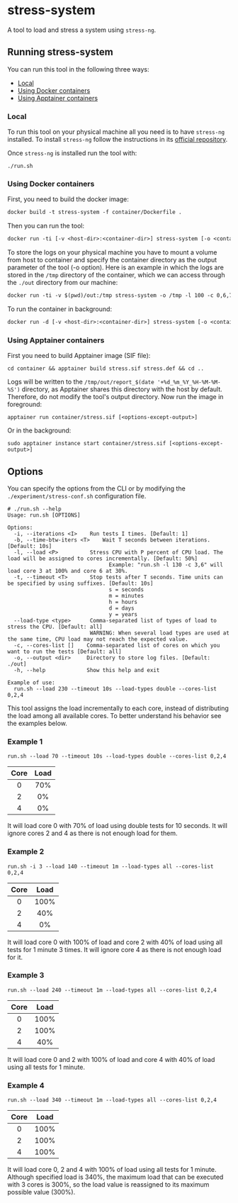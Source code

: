 # stress-system

A tool to load and stress a system using `stress-ng`.

## Running stress-system

You can run this tool in the following three ways:

- [Local](#local)
- [Using Docker containers](#docker)
- [Using Apptainer containers](#apptainer)

<a name="local"></a>

### Local

To run this tool on your physical machine all you need is to have `stress-ng` installed. To install `stress-ng` follow the instructions in its [official repository](https://github.com/ColinIanKing/stress-ng).

Once `stress-ng` is installed run the tool with:

```shell
./run.sh
```

<a name="docker"></a>

### Using Docker containers

First, you need to build the docker image:

```dockerfile
docker build -t stress-system -f container/Dockerfile .
```

Then you can run the tool:

```dockerfile
docker run -ti [-v <host-dir>:<container-dir>] stress-system [-o <container-dir> <other-options>]
```

To store the logs on your physical machine you have to mount a volume from host to container and specify the container directory as the output parameter of the tool (-o option). Here is an example in which the logs are stored in the `/tmp` directory of the container, which we can access through the `./out` directory from our machine:

```dockerfile
docker run -ti -v $(pwd)/out:/tmp stress-system -o /tmp -l 100 -c 0,6,7 
```

To run the container in background:

```dockerfile
docker run -d [-v <host-dir>:<container-dir>] stress-system [-o <container-dir> <other-options>]
```

<a name="apptainer"></a>

### Using Apptainer containers

First you need to build Apptainer image (SIF file):

```shell
cd container && apptainer build stress.sif stress.def && cd ..
```

Logs will be written to the `/tmp/out/report_$(date '+%d_%m_%Y_%H-%M-%M-%S')` directory, as Apptainer shares this directory with the host by default. Therefore, do not modify the tool's output directory. Now run the image in foreground:

```shell
apptainer run container/stress.sif [<options-except-output>]
```

Or in the background:

```shell
sudo apptainer instance start container/stress.sif [<options-except-output>]
```



## Options

You can specify the options from the CLI or by modifying the `./experiment/stress-conf.sh` configuration file. 

```shell
# ./run.sh --help
Usage: run.sh [OPTIONS]

Options:
  -i, --iterations <I>    Run tests I times. [Default: 1]
  -b, --time-btw-iters <T>    Wait T seconds between iterations. [Default: 10s]
  -l, --load <P>          Stress CPU with P percent of CPU load. The load will be assigned to cores incrementally. [Default: 50%]
                                Example: "run.sh -l 130 -c 3,6" will load core 3 at 100% and core 6 at 30%.
  -t, --timeout <T>       Stop tests after T seconds. Time units can be specified by using suffixes. [Default: 10s]
                                s = seconds
                                m = minutes
                                h = hours
                                d = days
                                y = years
  --load-type <type>      Comma-separated list of types of load to stress the CPU. [Default: all]
  						  WARNING: When several load types are used at the same time, CPU load may not reach the expected value.
  -c, --cores-list []    Comma-separated list of cores on which you want to run the tests [Default: all]
  -o, --output <dir>     Directory to store log files. [Default: ./out]
  -h, --help             Show this help and exit

Example of use:
  run.sh --load 230 --timeout 10s --load-types double --cores-list 0,2,4
```

This tool assigns the load incrementally to each core, instead of distributing the load among all available cores. To better understand his behavior see the examples below.

### Example 1

```shell
run.sh --load 70 --timeout 10s --load-types double --cores-list 0,2,4
```
| Core | Load |
| :--: | :--: |
|  0   | 70%  |
|  2   |  0%  |
|  4   |  0%  |


It will load core 0 with 70% of load using double tests for 10 seconds. It will ignore cores 2 and 4 as there is not enough load for them.


### Example 2

```shell
run.sh -i 3 --load 140 --timeout 1m --load-types all --cores-list 0,2,4
```
| Core | Load |
| :--: | :--: |
|  0   | 100% |
|  2   | 40%  |
|  4   |  0%  |


It will load core 0 with 100% of load and core 2 with 40% of load using all tests for 1 minute 3 times. It will ignore core 4 as there is not enough load for it.


### Example 3

```shell
run.sh --load 240 --timeout 1m --load-types all --cores-list 0,2,4
```
| Core | Load |
| :--: | :--: |
|  0   | 100% |
|  2   | 100% |
|  4   | 40%  |


It will load core 0 and 2 with 100% of load and core 4 with 40% of load using all tests for 1 minute.


### Example 4

```shell
run.sh --load 340 --timeout 1m --load-types all --cores-list 0,2,4
```
| Core | Load |
| :--: | :--: |
|  0   | 100% |
|  2   | 100% |
|  4   | 100% |


It will load core 0, 2 and 4 with 100% of load using all tests for 1 minute. Although specified load is 340%, the maximum load that can be executed with 3 cores is 300%, so the load value is reassigned to its maximum possible value (300%).
